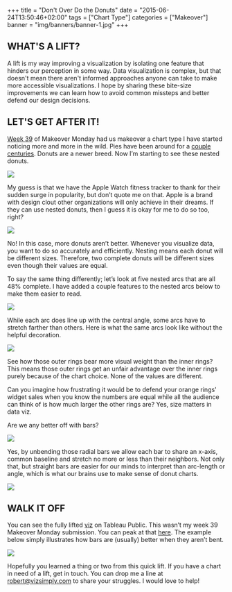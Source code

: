 +++
title = "Don't Over Do the Donuts"
date = "2015-06-24T13:50:46+02:00"
tags = ["Chart Type"]
categories = ["Makeover"]
banner = "img/banners/banner-1.jpg"
+++

## WHAT'S A LIFT?
A lift is my way improving a visualization by isolating one feature that hinders our perception in some way. Data visualization is complex, but that doesn't mean there aren't informed approaches anyone can take to make more accessible visualizations. I hope by sharing these bite-size improvements we can learn how to avoid common missteps and better defend our design decisions.

## LET'S GET AFTER IT!
[Week 39](http://www.nielsen.com/content/dam/nielsenglobal/eu/docs/pdf/Global%20Ingredient%20and%20Out-of-Home%20Dining%20Trends%20Report%20FINAL%20(1).pdf) of Makeover Monday had us makeover a chart type I have started noticing more and more in the wild. Pies have been around for a [couple centuries](https://research.tableau.com/sites/default/files/Skau-EuroVis-2016.pdf). Donuts are a newer breed. Now I’m starting to see these nested donuts.

![](http://localhost:3000/img/post-11/original-viz.png)

My guess is that we have the Apple Watch fitness tracker to thank for their sudden surge in popularity, but don’t quote me on that. Apple is a brand with design clout other organizations will only achieve in their dreams. If they can use nested donuts, then I guess it is okay for me to do so too, right?

![](http://localhost:3000/img/post-11/apple-watch.png)

No! In this case, more donuts aren’t better. Whenever you visualize data, you want to do so accurately and efficiently. Nesting means each donut will be different sizes. Therefore, two complete donuts will be different sizes even though their values are equal.

To say the same thing differently; let’s look at five nested arcs that are all 48% complete. I have added a couple features to the nested arcs below to make them easier to read.

![](http://localhost:3000/img/post-11/arc-length-comparison.png)

While each arc does line up with the central angle, some arcs have to stretch farther than others. Here is what the same arcs look like without the helpful decoration.

![](http://localhost:3000/img/post-11/just-arcs.png)

See how those outer rings bear more visual weight than the inner rings? This means those outer rings get an unfair advantage over the inner rings purely because of the chart choice. None of the values are different.

Can you imagine how frustrating it would be to defend your orange rings' widget sales when you know the numbers are equal while all the audience can think of is how much larger the other rings are? Yes, size matters in data viz.

Are we any better off with bars?

![](http://localhost:3000/img/post-11/straight-lines.png)

Yes, by unbending those radial bars we allow each bar to share an x-axis, common baseline and stretch no more or less than their neighbors. Not only that, but straight bars are easier for our minds to interpret than arc-length or angle, which is what our brains use to make sense of donut charts.

![](http://localhost:3000/img/post-11/arc-length.png)

## WALK IT OFF
You can see the fully lifted [viz](https://public.tableau.com/views/Barsarebetter/Barsarebetter?:embed=y&:display_count=yes&publish=yes) on Tableau Public. This wasn’t my week 39 Makeover Monday submission. You can peak at that [here](https://public.tableau.com/profile/robert.crocker#!/vizhome/workspace_0/workspace). The example below simply illustrates how bars are (usually) better when they aren’t bent.

![](http://localhost:3000/img/post-11/final-viz.png)

Hopefully you learned a thing or two from this quick lift. If you have a chart in need of a lift, get in touch. You can drop me a line at [robert@vizsimply.com](mailto:robert@vizsimply.com) to share your struggles. I would love to help!